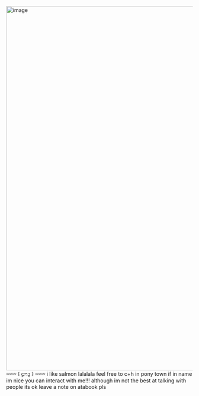 <img width="1470" height="980" alt="image" src="https://github.com/user-attachments/assets/4c7df09b-d9df-4583-a2f6-aa6979978b1e" /> 
                  ⏔⏔⏔ ꒰ ᧔ෆ᧓ ꒱ ⏔⏔⏔
i like salmon lalalala
 feel free to c+h in pony town if in name
im nice you can interact with me!!! although im not the best at talking with people its ok
 leave a note on atabook pls 
